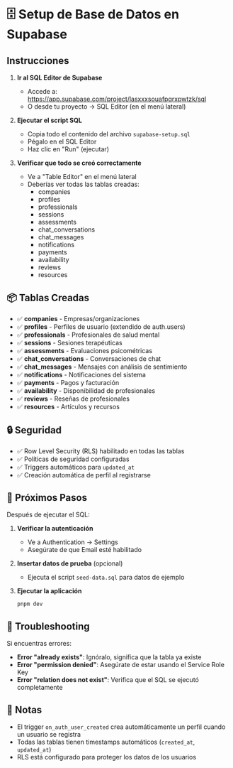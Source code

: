 # 🗄️ Setup de Base de Datos en Supabase

## Instrucciones

1. **Ir al SQL Editor de Supabase**
   - Accede a: https://app.supabase.com/project/lasxxxsouafpqrxpwtzk/sql
   - O desde tu proyecto → SQL Editor (en el menú lateral)

2. **Ejecutar el script SQL**
   - Copia todo el contenido del archivo `supabase-setup.sql`
   - Pégalo en el SQL Editor
   - Haz clic en "Run" (ejecutar)

3. **Verificar que todo se creó correctamente**
   - Ve a "Table Editor" en el menú lateral
   - Deberías ver todas las tablas creadas:
     - companies
     - profiles
     - professionals
     - sessions
     - assessments
     - chat_conversations
     - chat_messages
     - notifications
     - payments
     - availability
     - reviews
     - resources

## 📦 Tablas Creadas

- ✅ **companies** - Empresas/organizaciones
- ✅ **profiles** - Perfiles de usuario (extendido de auth.users)
- ✅ **professionals** - Profesionales de salud mental
- ✅ **sessions** - Sesiones terapéuticas
- ✅ **assessments** - Evaluaciones psicométricas
- ✅ **chat_conversations** - Conversaciones de chat
- ✅ **chat_messages** - Mensajes con análisis de sentimiento
- ✅ **notifications** - Notificaciones del sistema
- ✅ **payments** - Pagos y facturación
- ✅ **availability** - Disponibilidad de profesionales
- ✅ **reviews** - Reseñas de profesionales
- ✅ **resources** - Artículos y recursos

## 🔒 Seguridad

- ✅ Row Level Security (RLS) habilitado en todas las tablas
- ✅ Políticas de seguridad configuradas
- ✅ Triggers automáticos para `updated_at`
- ✅ Creación automática de perfil al registrarse

## 🎯 Próximos Pasos

Después de ejecutar el SQL:

1. **Verificar la autenticación**
   - Ve a Authentication → Settings
   - Asegúrate de que Email esté habilitado

2. **Insertar datos de prueba** (opcional)
   - Ejecuta el script `seed-data.sql` para datos de ejemplo

3. **Ejecutar la aplicación**
   ```bash
   pnpm dev
   ```

## 🐛 Troubleshooting

Si encuentras errores:

- **Error "already exists"**: Ignóralo, significa que la tabla ya existe
- **Error "permission denied"**: Asegúrate de estar usando el Service Role Key
- **Error "relation does not exist"**: Verifica que el SQL se ejecutó completamente

## 📝 Notas

- El trigger `on_auth_user_created` crea automáticamente un perfil cuando un usuario se registra
- Todas las tablas tienen timestamps automáticos (`created_at`, `updated_at`)
- RLS está configurado para proteger los datos de los usuarios
